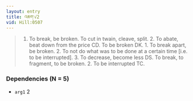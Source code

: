 ```yaml
---
layout: entry
title: འཆག་√2
vid: Hill:0507
---
```

> 1. To break, be broken. To cut in twain, cleave, split. 2. To abate, beat down from the price CD. To be broken DK. 1. To break apart, be broken. 2. To not do what was to be done at a certain time [i.e. to be interrupted]. 3. To decrease, become less DS. To break, to fragment, to be broken. 2. To be interrupted TC.
### Dependencies (N = 5)
* `arg1` 2
